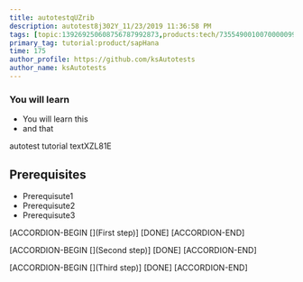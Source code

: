```yaml
---
title: autotestqUZrib
description: autotest8j302Y_11/23/2019 11:36:58 PM
tags: [topic:139269250608756787992873,products:tech/73554900100700000996,tutorial:experience/advanced]
primary_tag: tutorial:product/sapHana
time: 175
author_profile: https://github.com/ksAutotests
author_name: ksAutotests
---
```

### You will learn
- You will learn this
- and that

autotest tutorial textXZL81E

## Prerequisites
- Prerequisute1
- Prerequisute2
- Prerequisute3

[ACCORDION-BEGIN [](First step)]
[DONE]
[ACCORDION-END]

[ACCORDION-BEGIN [](Second step)]
[DONE]
[ACCORDION-END]

[ACCORDION-BEGIN [](Third step)]
[DONE]
[ACCORDION-END]

